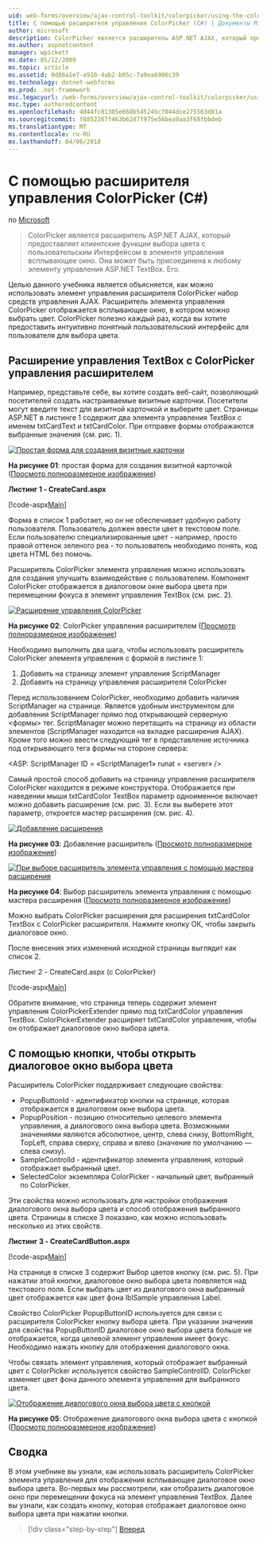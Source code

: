 ```yaml
---
uid: web-forms/overview/ajax-control-toolkit/colorpicker/using-the-colorpicker-control-extender-cs
title: С помощью расширителя управления ColorPicker (C#) | Документы Microsoft
author: microsoft
description: ColorPicker является расширитель ASP.NET AJAX, который предоставляет клиентские функции выбора цвета с пользовательским Интерфейсом в элементе управления всплывающее окно. Она может быть присоединена к любой ASP.NET...
ms.author: aspnetcontent
manager: wpickett
ms.date: 05/12/2009
ms.topic: article
ms.assetid: 0d86a1e7-a910-4ab2-b85c-7a9ea6906c39
ms.technology: dotnet-webforms
ms.prod: .net-framework
msc.legacyurl: /web-forms/overview/ajax-control-toolkit/colorpicker/using-the-colorpicker-control-extender-cs
msc.type: authoredcontent
ms.openlocfilehash: 4d44fc81305e668b545246cf044dce275563d81a
ms.sourcegitcommit: f8852267f463b62d7f975e56bea9aa3f68fbbdeb
ms.translationtype: MT
ms.contentlocale: ru-RU
ms.lasthandoff: 04/06/2018
---
```

<a name="using-the-colorpicker-control-extender-c"></a>С помощью расширителя управления ColorPicker (C#)
====================
по [Microsoft](https://github.com/microsoft)

> ColorPicker является расширитель ASP.NET AJAX, который предоставляет клиентские функции выбора цвета с пользовательским Интерфейсом в элементе управления всплывающее окно. Она может быть присоединена к любому элементу управления ASP.NET TextBox. Его.


Целью данного учебника является объясняется, как можно использовать элемент управления расширителя ColorPicker набор средств управления AJAX. Расширитель элемента управления ColorPicker отображается всплывающее окно, в котором можно выбрать цвет. ColorPicker полезно каждый раз, когда вы хотите предоставить интуитивно понятный пользовательский интерфейс для пользователя для выбора цвета.

## <a name="extending-a-textbox-control-with-the-colorpicker-control-extender"></a>Расширение управления TextBox с ColorPicker управления расширителем

Например, представьте себе, вы хотите создать веб-сайт, позволяющий посетителей создать настраиваемые визитные карточки. Посетители могут введите текст для визитной карточкой и выберите цвет. Страницы ASP.NET в листинге 1 содержит два элемента управления TextBox с именем txtCardText и txtCardColor. При отправке формы отображаются выбранные значения (см. рис. 1).


[![Простая форма для создания визитные карточки](using-the-colorpicker-control-extender-cs/_static/image1.jpg)](using-the-colorpicker-control-extender-cs/_static/image1.png)

**На рисунке 01**: простая форма для создания визитной карточкой ([Просмотр полноразмерное изображение](using-the-colorpicker-control-extender-cs/_static/image2.png))


**Листинг 1 - CreateCard.aspx**

[!code-aspx[Main](using-the-colorpicker-control-extender-cs/samples/sample1.aspx)]

Форма в список 1 работает, но он не обеспечивает удобную работу пользователя. Пользователь должен ввести цвет в текстовом поле. Если пользователю специализированные цвет - например, просто правой оттенок зеленого pea - то пользователь необходимо понять, код цвета HTML без помочь.

Расширитель ColorPicker элемента управления можно использовать для создания улучшить взаимодействие с пользователем. Компонент ColorPicker отображается в диалоговом окне выбора цвета при перемещении фокуса в элемент управления TextBox (см. рис. 2).


[![Расширение управления ColorPicker](using-the-colorpicker-control-extender-cs/_static/image2.jpg)](using-the-colorpicker-control-extender-cs/_static/image3.png)

**На рисунке 02**: ColorPicker управления расширителем ([Просмотр полноразмерное изображение](using-the-colorpicker-control-extender-cs/_static/image4.png))


Необходимо выполнить два шага, чтобы использовать расширитель ColorPicker элемента управления с формой в листинге 1:

1. Добавить на страницу элемент управления ScriptManager
2. Добавить на страницу управления расширителя ColorPicker

Перед использованием ColorPicker, необходимо добавить наличия ScriptManager на странице. Является удобным инструментом для добавления ScriptManager прямо под открывающей серверную &lt;формы&gt; тег. ScriptManager можно перетащить на страницу из области элементов (ScriptManager находится на вкладке расширения AJAX). Кроме того можно ввести следующий тег в представление источника под открывающего тега формы на стороне сервера:

&lt;ASP: ScriptManager ID = «ScriptManager1» runat = «server» /&gt;

Самый простой способ добавить на страницу управления расширителя ColorPicker находится в режиме конструктора. Отображается при наведении мыши txtCardColor TextBox параметр одноименное включает можно добавить расширение (см. рис. 3). Если вы выберете этот параметр, откроется мастер расширения (см. рис. 4).


[![Добавление расширения](using-the-colorpicker-control-extender-cs/_static/image3.jpg)](using-the-colorpicker-control-extender-cs/_static/image5.png)

**На рисунке 03**: Добавление расширитель ([Просмотр полноразмерное изображение](using-the-colorpicker-control-extender-cs/_static/image6.png))


[![При выборе расширитель элемента управления с помощью мастера расширения](using-the-colorpicker-control-extender-cs/_static/image4.jpg)](using-the-colorpicker-control-extender-cs/_static/image7.png)

**На рисунке 04**: Выбор расширитель элемента управления с помощью мастера расширения ([Просмотр полноразмерное изображение](using-the-colorpicker-control-extender-cs/_static/image8.png))


Можно выбрать ColorPicker расширения для расширения txtCardColor TextBox с ColorPicker расширителя. Нажмите кнопку ОК, чтобы закрыть диалоговое окно.

После внесения этих изменений исходной страницы выглядит как список 2.

Листинг 2 - CreateCard.aspx (с ColorPicker)

[!code-aspx[Main](using-the-colorpicker-control-extender-cs/samples/sample2.aspx)]

Обратите внимание, что страница теперь содержит элемент управления ColorPickerExtender прямо под txtCardColor управления TextBox. ColorPickerExtender расширяет txtCardColor управления, чтобы он отображает диалоговое окно выбора цвета.

## <a name="using-a-button-to-launch-the-color-picker-dialog"></a>С помощью кнопки, чтобы открыть диалоговое окно выбора цвета

Расширитель ColorPicker поддерживает следующие свойства:

- PopupButtonId - идентификатор кнопки на странице, которая отображается в диалоговом окне выбора цвета.
- PopupPosition - позицию относительно целевого элемента управления, а диалогового окна выбора цвета. Возможными значениями являются абсолютное, центр, слева снизу, BottomRight, TopLeft, справа сверху, справа и влево (значение по умолчанию — слева снизу).
- SampleControlId - идентификатор элемента управления, который отображает выбранный цвет.
- SelectedColor экземпляра ColorPicker - начальный цвет, выбранный по ColorPicker.

Эти свойства можно использовать для настройки отображения диалогового окна выбора цвета и способ отображения выбранного цвета. Страницы в списке 3 показано, как можно использовать несколько из этих свойств.

**Листинг 3 - CreateCardButton.aspx**

[!code-aspx[Main](using-the-colorpicker-control-extender-cs/samples/sample3.aspx)]

На странице в списке 3 содержит Выбор цветов кнопку (см. рис. 5). При нажатии этой кнопки, диалоговое окно выбора цвета появляется над текстового поля. Если выбрать цвет из диалогового окна выбранный цвет отображается как цвет фона lblSample управления Label.

Свойство ColorPicker PopupButtonID используется для связи с расширителя ColorPicker кнопку выбора цвета. При указании значения для свойства PopupButtonID диалоговое окно выбора цвета больше не отображается, когда целевой элемент управления имеет фокус. Необходимо нажать кнопку для отображения диалогового окна.

Чтобы связать элемент управления, который отображает выбранный цвет с ColorPicker используется свойство SampleControlID. ColorPicker изменяет цвет фона данного элемента управления для выбранного цвета.


[![Отображение диалогового окна выбора цвета с кнопкой](using-the-colorpicker-control-extender-cs/_static/image5.jpg)](using-the-colorpicker-control-extender-cs/_static/image9.png)

**На рисунке 05**: Отображение диалогового окна выбора цвета с кнопкой ([Просмотр полноразмерное изображение](using-the-colorpicker-control-extender-cs/_static/image10.png))


## <a name="summary"></a>Сводка

В этом учебнике вы узнали, как использовать расширитель ColorPicker элемента управления для отображения всплывающее диалоговое окно выбора цвета. Во-первых мы рассмотрели, как отобразить диалоговое окно при перемещении фокуса на элемент управления TextBox. Далее вы узнали, как создать кнопку, которая отображает диалоговое окно выбора цвета при нажатии кнопки.

> [!div class="step-by-step"]
> [Вперед](using-the-colorpicker-control-extender-vb.md)

